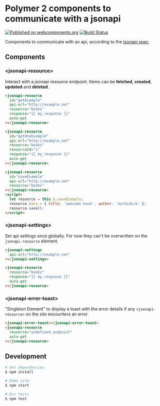 # Polymer 2 components to communicate with a jsonapi

[![Published on webcomponents.org](https://img.shields.io/badge/webcomponents.org-published-blue.svg)](https://www.webcomponents.org/element/morbidick/jsonapi-helpers)
[![Build Status](https://travis-ci.org/morbidick/jsonapi-helpers.svg?branch=master)](https://travis-ci.org/morbidick/jsonapi-helpers)

Components to communicate with an api, according to the [jsonapi spec](http://jsonapi.org/format/).

## Components

### \<jsonapi-resource\>

Interact with a jsonapi resource endpoint. Items can be **fetched**, **created**, **updated** and **deleted**.

```html
<jsonapi-resource
  id="getExample"
  api-url="http://example.net"
  resource="books"
  response="{{ my_response }}"
  auto-get
></jsonapi-resource>

<jsonapi-resource
  id="getOneExample"
  api-url="http://example.net"
  resource="books"
  resourceId="1"
  response="{{ my_response }}"
  auto-get
></jsonapi-resource>

<jsonapi-resource
  id="saveExample"
  api-url="http://example.net"
  resource="books"
></jsonapi-resource>
<script>
  let resource = this.$.saveExample;
  resource.data = { title: 'awesome book', author: 'morbidick' };
  resource.save();
</script>
```

### \<jsonapi-settings\>

Set api settings once globally. For now they can't be overwritten on the `jsonapi-resource` element.

```html
<jsonapi-settings
  api-url="http://example.net"
></jsonapi-settings>

<jsonapi-resource
  resource="books"
  response="{{ my_response }}"
  auto-get
></jsonapi-resource>
```

### \<jsonapi-error-toast\>

"Singleton Element" to display a toast with the error details if any `<jsonapi-resource>` on the site encounters an error.

```html
<jsonapi-error-toast></jsonapi-error-toast>
<jsonapi-resource
  resource="undefined_endpoint"
  auto-get
></jsonapi-resource>
```

## Development

```bash
# Get dependencies
$ npm install

# Demo site
$ npm start

# Run tests
$ npm test
```
